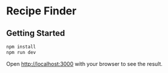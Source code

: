 # Recipe Finder

## Getting Started

```bash
npm install
npm run dev

```

Open [http://localhost:3000](http://localhost:3000) with your browser to see the result.
